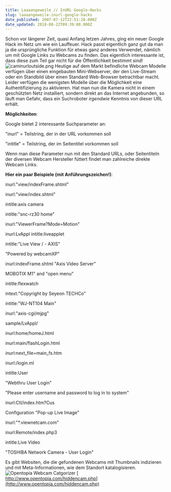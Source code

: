 ```yaml
---
title: Laaaangeweile // InURL Google-Hacks
slug: laaaangeweile-inurl-google-hacks
date_published: 2007-07-12T22:51:28.000Z
date_updated: 2018-08-22T09:39:08.000Z
---
```


Schon vor längerer Zeit, quasi Anfang letzen Jahres, ging ein neuer Google Hack im Netz um wie ein Lauffeuer. Hack passt eigentlich ganz gut da man ja die ursprüngliche Funktion für etwas ganz anderes Verwendet, nämlich um mit Google Links zu Webcams zu finden. Das eigentlich interessante ist, dass diese zum Teil gar nicht für die Öffentlichkeit bestimmt sind!
![caminurloutside.png](//picdump.thafaker.de/2007/07/caminurloutside.png)
Heutige auf dem Markt befindliche Webcam Modelle verfügen über einen eingebauten Mini-Webserver, der den Live-Stream oder ein Standbild über einen Standard Web-Browser betrachtbar macht. Leider verfügen die wenigsten Modelle über die Möglichkeit eine Authentifizierung zu aktivieren. Hat man nun die Kamera nicht in einem geschützten Netz installiert, sondern direkt an das Internet angebunden, so läuft man Gefahr, dass ein Suchroboter *irgendwie* Kenntnis von dieser URL erhält.

**Möglichkeiten**:

Google bietet 2 interessante Suchparameter an:

"inurl" = Teilstring, der in der URL vorkommen soll

"intitle" = Teilstring, der im Seitentitel vorkommen soll

Wenn man diese Parameter nun mit den Standard URLs, oder Seitentiteln der diversen Webcam Hersteller füttert findet man zahlreiche direkte Webcam Links.

**Hier ein paar Beispiele (mit Anführungszeichen!)**:

inurl:"view/indexFrame.shtml"

inurl:"view/index.shtml"

intitle:axis camera

intitle:"snc-rz30 home"

inurl:"ViewerFrame?Mode=Motion"

inurl:LvAppl intitle:liveapplet

intitle:"Live View / - AXIS"

"Powered by webcamXP"

inurl:indexFrame.shtml "Axis Video Server"

MOBOTIX M1" and "open menu"

intitle:flexwatch

intext:"Copyright by Seyeon TECHCo"

intitle:"WJ-NT104 Main"

inurl:"axis-cgi/mjpg"

sample/LvAppl/

inurl:home/homeJ.html

inurl:main/flashLogin.html

inurl:next_file=main_fs.htm

inurl:/login.ml

intitle:User

"Webthru User Login"

"Please enter username and password to log in to system"

inurl:Ctl/index.htm?Cus

Configuration "Pop-up Live Image"

inurl:"*.viewnetcam.com"

inurl:Remote/index.php3

intitle:Live Video

"TOSHIBA Network Camera - User Login"

Es gibt Websiten, die die gefundenen Webcams mit Thumbnails indizieren und mit Meta-Informationen, wie dem Standort katalogisieren.
![Opentopia Webcam Catgorizer](//picdump.thafaker.de/2007/07/webcaminurl.png)
[ http://www.opentopia.com/hiddencam.php](http://www.opentopia.com/hiddencam.php)
